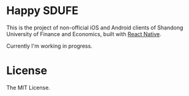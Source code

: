 Happy SDUFE
===

This is the project of non-official iOS and Android clients of Shandong University of Finance and Economics, built with [React Native](https://facebook.github.io/react-native/).

Currently I'm working in progress.

# License

The MIT License.